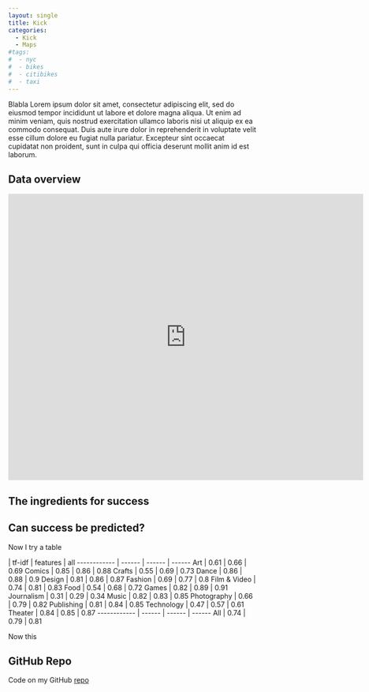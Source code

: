 ```yaml
---
layout: single
title: Kick
categories:
  - Kick
  - Maps
#tags:
#  - nyc
#  - bikes
#  - citibikes
#  - taxi
---
```


Blabla
Lorem ipsum dolor sit amet, consectetur adipiscing elit, sed do eiusmod tempor incididunt ut labore et dolore magna aliqua. Ut enim ad minim veniam, quis nostrud exercitation ullamco laboris nisi ut aliquip ex ea commodo consequat. Duis aute irure dolor in reprehenderit in voluptate velit esse cillum dolore eu fugiat nulla pariatur. Excepteur sint occaecat cupidatat non proident, sunt in culpa qui officia deserunt mollit anim id est laborum.


## Data overview


<iframe width="720" height="580" frameborder="0" seamless="seamless" scrolling="no" src="https://plot.ly/~roundedup/3.embed?width=640&height=480"></iframe>



## The ingredients for success




## Can success be predicted?



Now I try a table

  | tf-idf | features | all
------------ | ------ | ------ | ------
Art | 0.61 | 0.66 | 0.69
Comics | 0.85 | 0.86 | 0.88
Crafts | 0.55 | 0.69 | 0.73
Dance | 0.86 | 0.88 | 0.9
Design | 0.81 | 0.86 | 0.87
Fashion | 0.69 | 0.77 | 0.8
Film & Video | 0.74 | 0.81 | 0.83
Food | 0.54 | 0.68 | 0.72
Games | 0.82 | 0.89 | 0.91
Journalism | 0.31 | 0.29 | 0.34
Music | 0.82 | 0.83 | 0.85
Photography | 0.66 | 0.79 | 0.82
Publishing | 0.81 | 0.84 | 0.85
Technology | 0.47 | 0.57 | 0.61
Theater | 0.84 | 0.85 | 0.87
------------ | ------ | ------ | ------
All | 0.74 | 0.79 | 0.81

Now this



## GitHub Repo

Code on my GitHub [repo](https://github.com/roundedup)
